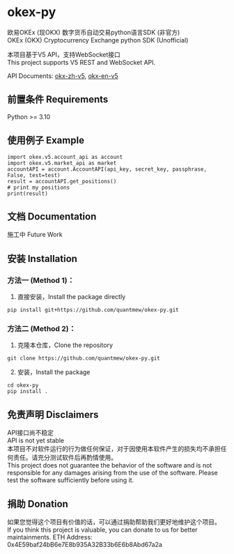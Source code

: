 # okex-py
欧易OKEx (现OKX) 数字货币自动交易python语言SDK (非官方)  
OKEx (OKX) Cryptocurrency Exchange python SDK (Unofficial)

本项目基于V5 API，支持WebSocket接口  
This project supports V5 REST and WebSocket API.

API Documents:
[okx-zh-v5](https://www.okx.com/docs-v5/zh/#overview), [okx-en-v5](https://www.okx.com/docs-v5/en/#overview)

## 前置条件 Requirements
Python >= 3.10

## 使用例子 Example
``` python3
import okex.v5.account_api as account
import okex.v5.market_api as market
accountAPI = account.AccountAPI(api_key, secret_key, passphrase, False, test=test)
result = accountAPI.get_positions()
# print my positions
print(result)
```

## 文档 Documentation
施工中
Future Work

## 安装 Installation

### 方法一 (Method 1)：
1. 直接安装，Install the package directly
```
pip install git+https://github.com/quantmew/okex-py.git 
```

### 方法二 (Method 2)：
1. 克隆本仓库，Clone the repository
```
git clone https://github.com/quantmew/okex-py.git
```

2. 安装，Install the package
```
cd okex-py
pip install .
```

## 免责声明 Disclaimers
API接口尚不稳定  
API is not yet stable  
本项目不对软件运行的行为做任何保证，对于因使用本软件产生的损失均不承担任何责任。请充分测试软件后再酌情使用。  
This project does not guarantee the behavior of the software and is not responsible for any damages arising from the use of the software. Please test the software sufficiently before using it.  

## 捐助 Donation
如果您觉得这个项目有价值的话，可以通过捐助帮助我们更好地维护这个项目。  
If you think this project is valuable, you can donate to us for better maintainments.
ETH Address: 0x4E59baf24bB6e7E8b935A32B33b6E6b8Abd67a2a   

